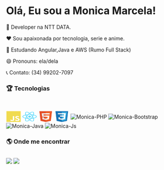 # Olá, Eu sou a Monica Marcela!
🔭 Developer na NTT DATA.

❤ Sou apaixonada por tecnologia, serie e anime.

🌱 Estudando Angular,Java e AWS (Rumo Full Stack)

😄 Pronouns: ela/dela

📞 Contato: (34) 99202-7097


### 🏆 Tecnologias
  
##

<div style="display: inline_block"><br>
  <img align="center" alt="Monica-Js" height="30" width="40" src="https://raw.githubusercontent.com/devicons/devicon/master/icons/javascript/javascript-plain.svg">
  <img align="center" alt="Monica-React" height="30" width="40" src="https://raw.githubusercontent.com/devicons/devicon/master/icons/react/react-original.svg">
  <img align="center" alt="Monica-HTML" height="30" width="40" src="https://raw.githubusercontent.com/devicons/devicon/master/icons/html5/html5-original.svg">
  <img align="center" alt="Monica-CSS" height="30" width="40" src="https://raw.githubusercontent.com/devicons/devicon/master/icons/css3/css3-original.svg">
  <img align="center" alt="Monica-PHP" height="30" width="40" src="https://cdn.jsdelivr.net/gh/devicons/devicon/icons/php/php-original.svg">
  <img align="center" alt="Monica-Bootstrap" height="30" width="40" src="https://cdn.jsdelivr.net/gh/devicons/devicon/icons/bootstrap/bootstrap-plain-wordmark.svg" />
  <img align="center" alt="Monica-Java" height="30" width="40" src="https://cdn.jsdelivr.net/gh/devicons/devicon/icons/java/java-original-wordmark.svg" />
  <img align="center" alt="Monica-Js" height="30" width="40" src="https://cdn.jsdelivr.net/gh/devicons/devicon/icons/angularjs/angularjs-original.svg" />
  
### 🌎 Onde me encontrar
  
##
  
<div>
  <a href = "mailto:monicamarcela92021097@gmail.com"><img src="https://img.shields.io/badge/Gmail-D14836?style=for-the-badge&logo=gmail&logoColor=white" target="_blank"></a>
  <a href="https://www.linkedin.com/in/monica-marcela-3a15a1177/" target="_blank"><img src="https://img.shields.io/badge/-LinkedIn-%230077B5?style=for-the-badge&logo=linkedin&logoColor=white" target="_blank"></a> 
</div>
   
